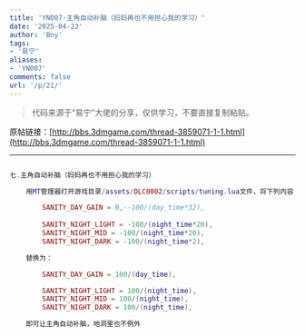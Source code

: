 ```yaml
---
title: 'YN007-主角自动补脑（妈妈再也不用担心我的学习）'
date: '2025-04-23'
author: 'Bny'
tags:
- '易宁'
aliases:
- 'YN007'
comments: false
url: '/p/21/'
---
```


> 代码来源于“易宁”大佬的分享，仅供学习，不要直接复制粘贴。

原帖链接：[http://bbs.3dmgame.com/thread-3859071-1-1.html](http://bbs.3dmgame.com/thread-3859071-1-1.html)

---

```lua  

七.主角自动补脑（妈妈再也不用担心我的学习）

	用MT管理器打开游戏目录/assets/DLC0002/scripts/tuning.lua文件，将下列内容：

		SANITY_DAY_GAIN = 0,--100/(day_time*32),
		
		SANITY_NIGHT_LIGHT = -100/(night_time*20),
		SANITY_NIGHT_MID = -100/(night_time*20),
		SANITY_NIGHT_DARK = -100/(night_time*2),

	替换为：

		SANITY_DAY_GAIN = 100/(day_time),

		SANITY_NIGHT_LIGHT = 100/(night_time),
		SANITY_NIGHT_MID = 100/(night_time),
		SANITY_NIGHT_DARK = 100/(night_time),

	即可让主角自动补脑，地洞里也不例外

```  

